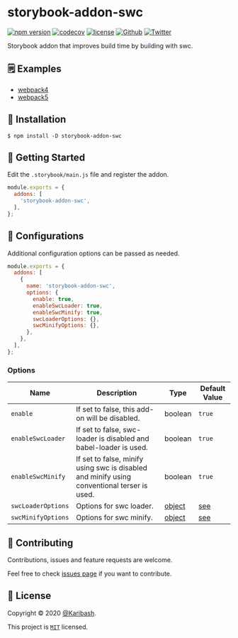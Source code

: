 # storybook-addon-swc

[![npm version](https://badge.fury.io/js/storybook-addon-swc.svg)](https://badge.fury.io/js/storybook-addon-swc)
[![codecov](https://codecov.io/gh/Karibash/storybook-addon-swc/branch/main/graph/badge.svg)](https://codecov.io/gh/Karibash/storybook-addon-swc)
[![license](https://img.shields.io/npm/l/storybook-addon-swc.svg)](https://img.shields.io/npm/l/storybook-addon-swc)
[![Github](https://img.shields.io/github/followers/Karibash?label=Follow&logo=github&style=social)](https://github.com/Karibash?tab=followers)
[![Twitter](https://img.shields.io/twitter/follow/Karibash?label=Follow&style=social)](https://twitter.com/intent/follow?screen_name=Karibash)

Storybook addon that improves build time by building with swc.

## 🗒 Examples

- [webpack4](examples/webpack4)
- [webpack5](examples/webpack5)

## 🚀 Installation

```
$ npm install -D storybook-addon-swc
```

## 👏 Getting Started

Edit the `.storybook/main.js` file and register the addon.

```js
module.exports = {
  addons: [
    'storybook-addon-swc',
  ],
};
```

## 🔧 Configurations

Additional configuration options can be passed as needed.

```js
module.exports = {
  addons: [
    {
      name: 'storybook-addon-swc',
      options: {
        enable: true,
        enableSwcLoader: true,
        enableSwcMinify: true,
        swcLoaderOptions: {},
        swcMinifyOptions: {},
      },
    },
  ],
};
```

### Options

| Name               | Description                                                                                 | Type                                                     | Default Value                                                                           |
|--------------------|---------------------------------------------------------------------------------------------|----------------------------------------------------------|-----------------------------------------------------------------------------------------|
| `enable`           | If set to false, this add-on will be disabled.                                              | boolean                                                  | `true`                                                                                  |
| `enableSwcLoader`  | If set to false, swc-loader is disabled and babel-loader is used.                           | boolean                                                  | `true`                                                                                  |
| `enableSwcMinify`  | If set to false, minify using swc is disabled and minify using conventional terser is used. | boolean                                                  | `true`                                                                                  |
| `swcLoaderOptions` | Options for swc loader.                                                                     | [object](https://swc.rs/docs/configuration/compilation)  | [see](https://github.com/Karibash/storybook-addon-swc/blob/master/src/index.ts#L19-L32) |
| `swcMinifyOptions` | Options for swc minify.                                                                     | [object](https://swc.rs/docs/configuration/minification) | [see](https://github.com/Karibash/storybook-addon-swc/blob/master/src/index.ts#L33-L37) |

## 🤝 Contributing

Contributions, issues and feature requests are welcome.

Feel free to check [issues page](https://github.com/Karibash/storybook-addon-swc/issues) if you want to contribute.

## 📝 License

Copyright © 2020 [@Karibash](https://twitter.com/karibash).

This project is [```MIT```](https://github.com/Karibash/storybook-addon-swc/blob/master/LICENSE) licensed.
